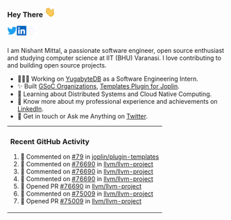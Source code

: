 ### Hey There <img src="./assets/wave.gif" width="25px">
<a href="http://urls.nishantwrp.com/github-to-twitter" target="_blank">
  <img align="left" alt="Nishant's Twitter" width="22px" src="./assets/twitter.svg" />
</a>
<a href="http://urls.nishantwrp.com/github-to-linkedin" target="_blank">
  <img align="left" alt="Nishant's LinkedIn" width="22px" src="./assets/linkedin.svg" />
</a>
<a href="http://urls.nishantwrp.com/github-to-site" target="_blank">
  <img align="left" alt="Nishant's Site" width="22px" src="./assets/globe.svg" />
</a>
<br /><br />

I am Nishant Mittal, a passionate software engineer, open source enthusiast and studying computer science at IIT (BHU) Varanasi. I love contributing to and building open source projects.

- 👨🏽‍💻 Working on [YugabyteDB](https://www.github.com/yugabyte) as a Software Engineering Intern.
- ✨ Built [GSoC Organizations](https://www.gsocorganizations.dev/), [Templates Plugin for Joplin](https://github.com/joplin/plugin-templates).
- 🌱 Learning about Distributed Systems and Cloud Native Computing.
- 🚀 Know more about my professional experience and achievements on [LinkedIn](http://urls.nishantwrp.com/github-to-linkedin).
- 💬 Get in touch or Ask me Anything on [Twitter](http://urls.nishantwrp.com/github-to-twitter).

<table><tr>
  
<td valign="top" width="100%">

### Recent GitHub Activity
<!--RECENT_ACTIVITY:start-->
1. 💬 Commented on [#79](https://github.com/joplin/plugin-templates/pull/79#issuecomment-1874987480) in [joplin/plugin-templates](https://github.com/joplin/plugin-templates)<br>
2. 💬 Commented on [#76690](https://github.com/llvm/llvm-project/pull/76690#discussion_r1439082594) in [llvm/llvm-project](https://github.com/llvm/llvm-project)<br>
3. 💬 Commented on [#76690](https://github.com/llvm/llvm-project/pull/76690#issuecomment-1873469400) in [llvm/llvm-project](https://github.com/llvm/llvm-project)<br>
4. 💬 Commented on [#76690](https://github.com/llvm/llvm-project/pull/76690#discussion_r1439080418) in [llvm/llvm-project](https://github.com/llvm/llvm-project)<br>
5. 💪 Opened PR [#76690](https://github.com/llvm/llvm-project/pull/76690) in [llvm/llvm-project](https://github.com/llvm/llvm-project)<br>
6. 💬 Commented on [#75009](https://github.com/llvm/llvm-project/pull/75009#issuecomment-1849066681) in [llvm/llvm-project](https://github.com/llvm/llvm-project)<br>
7. 💪 Opened PR [#75009](https://github.com/llvm/llvm-project/pull/75009) in [llvm/llvm-project](https://github.com/llvm/llvm-project)<br>
<!--RECENT_ACTIVITY:end-->

</td>
</tr></table>
